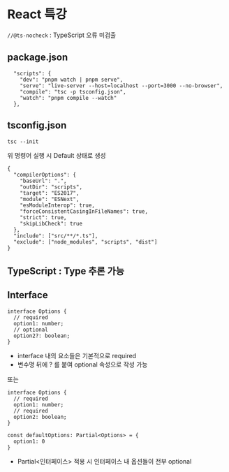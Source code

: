 # React 특강

`//@ts-nocheck` : TypeScript 오류 미검출

## package.json

```
  "scripts": {
    "dev": "pnpm watch | pnpm serve",
    "serve": "live-server --host=localhost --port=3000 --no-browser",
    "compile": "tsc -p tsconfig.json",
    "watch": "pnpm compile --watch"
  },
```

## tsconfig.json

```
tsc --init
```

위 명령어 실행 시 Default 상태로 생성

```
{
  "compilerOptions": {
    "baseUrl": ".",
    "outDir": "scripts",
    "target": "ES2017",
    "module": "ESNext",
    "esModuleInterop": true,
    "forceConsistentCasingInFileNames": true,
    "strict": true,
    "skipLibCheck": true
  },
  "include": ["src/**/*.ts"],
  "exclude": ["node_modules", "scripts", "dist"]
}
```

## TypeScript : Type 추론 가능

## Interface

```
interface Options {
  // required
  option1: number;
  // optional
  option2?: boolean;
}
```

- interface 내의 요소들은 기본적으로 required
- 변수명 뒤에 ? 를 붙여 optional 속성으로 작성 가능

또는

```
interface Options {
  // required
  option1: number;
  // required
  option2: boolean;
}

const defaultOptions: Partial<Options> = {
  option1: 0
}
```

- Partial<인터페이스> 적용 시 인터페이스 내 옵션들이 전부 optional
